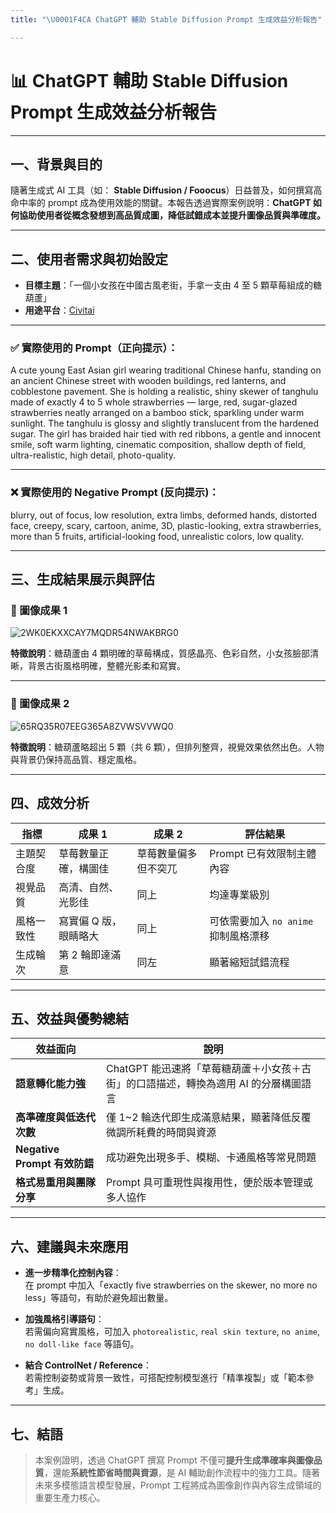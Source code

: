 ```yaml
---
title: "\U0001F4CA ChatGPT 輔助 Stable Diffusion Prompt 生成效益分析報告"

---
```


# 📊 ChatGPT 輔助 Stable Diffusion Prompt 生成效益分析報告  

---

## 一、背景與目的  

隨著生成式 AI 工具（如： **Stable Diffusion / Fooocus**）日益普及，如何撰寫高命中率的 prompt 成為使用效能的關鍵。本報告透過實際案例說明：**ChatGPT 如何協助使用者從概念發想到高品質成圖，降低試錯成本並提升圖像品質與準確度。**  

---

## 二、使用者需求與初始設定  

- **目標主題**：「一個小女孩在中國古風老街，手拿一支由 4 至 5 顆草莓組成的糖葫蘆」  
- **用途平台**：[Civitai](https://civitai.com/)  

---

### ✅ 實際使用的 Prompt（正向提示）：

A cute young East Asian girl wearing traditional Chinese hanfu, standing on an ancient Chinese street with wooden buildings, red lanterns, and cobblestone pavement. She is holding a realistic, shiny skewer of tanghulu made of exactly 4 to 5 whole strawberries — large, red, sugar-glazed strawberries neatly arranged on a bamboo stick, sparkling under warm sunlight. The tanghulu is glossy and slightly translucent from the hardened sugar. The girl has braided hair tied with red ribbons, a gentle and innocent smile, soft warm lighting, cinematic composition, shallow depth of field, ultra-realistic, high detail, photo-quality.


---

### ❌ 實際使用的 Negative Prompt (反向提示)：

blurry, out of focus, low resolution, extra limbs, deformed hands, distorted face, creepy, scary, cartoon, anime, 3D, plastic-looking, extra strawberries, more than 5 fruits, artificial-looking food, unrealistic colors, low quality.


---

## 三、生成結果展示與評估  

### 📸 圖像成果 1  
![2WK0EKXXCAY7MQDR54NWAKBRG0](https://hackmd.io/_uploads/HJz68asXgg.jpg)
  
**特徵說明**：糖葫蘆由 4 顆明確的草莓構成，質感晶亮、色彩自然，小女孩臉部清晰，背景古街風格明確，整體光影柔和寫實。  

---

### 📸 圖像成果 2  
![65RQ35R07EEG365A8ZVWSVVWQ0](https://hackmd.io/_uploads/r19RU6smxl.jpg)
  
**特徵說明**：糖葫蘆略超出 5 顆（共 6 顆），但排列整齊，視覺效果依然出色。人物與背景仍保持高品質、穩定風格。  

---

## 四、成效分析  

| 指標 | 成果 1 | 成果 2 | 評估結果 |
|------|--------|--------|----------|
| 主題契合度 | 草莓數量正確，構圖佳 | 草莓數量偏多但不突兀 | Prompt 已有效限制主體內容 |
| 視覺品質 | 高清、自然、光影佳 | 同上 | 均達專業級別 |
| 風格一致性 | 寫實偏 Q 版，眼睛略大 | 同上 | 可依需要加入 `no anime` 抑制風格漂移 |
| 生成輪次 | 第 2 輪即達滿意 | 同左 | 顯著縮短試錯流程 |

---

## 五、效益與優勢總結  

| 效益面向 | 說明 |
|-----------|------|
| **語意轉化能力強** | ChatGPT 能迅速將「草莓糖葫蘆＋小女孩＋古街」的口語描述，轉換為適用 AI 的分層構圖語言 |
| **高準確度與低迭代次數** | 僅 1~2 輪迭代即生成滿意結果，顯著降低反覆微調所耗費的時間與資源 |
| **Negative Prompt 有效防錯** | 成功避免出現多手、模糊、卡通風格等常見問題 |
| **格式易重用與團隊分享** | Prompt 具可重現性與複用性，便於版本管理或多人協作 |

---

## 六、建議與未來應用  

- **進一步精準化控制內容**：  
  在 prompt 中加入「exactly five strawberries on the skewer, no more no less」等語句，有助於避免超出數量。  

- **加強風格引導語句**：  
  若需偏向寫實風格，可加入 `photorealistic`, `real skin texture`, `no anime`, `no doll-like face` 等語句。  

- **結合 ControlNet / Reference**：  
  若需控制姿勢或背景一致性，可搭配控制模型進行「精準複製」或「範本參考」生成。  

---

## 七、結語  

> 本案例證明，透過 ChatGPT 撰寫 Prompt 不僅可**提升生成準確率與圖像品質**，還能**系統性節省時間與資源**，是 AI 輔助創作流程中的強力工具。隨著未來多模態語言模型發展，Prompt 工程將成為圖像創作與內容生成領域的重要生產力核心。  


